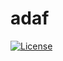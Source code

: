 # adaf
  [![License](https://img.shields.io/badge/License-Apache_2.0-blue.svg)](https://opensource.org/licenses/Apache-2.0)
